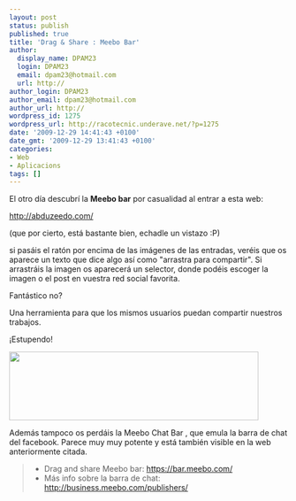 ```yaml
---
layout: post
status: publish
published: true
title: 'Drag & Share : Meebo Bar'
author:
  display_name: DPAM23
  login: DPAM23
  email: dpam23@hotmail.com
  url: http://
author_login: DPAM23
author_email: dpam23@hotmail.com
author_url: http://
wordpress_id: 1275
wordpress_url: http://racotecnic.underave.net/?p=1275
date: '2009-12-29 14:41:43 +0100'
date_gmt: '2009-12-29 13:41:43 +0100'
categories:
- Web
- Aplicacions
tags: []
---
```


El otro día descubrí la <strong>Meebo bar</strong> por casualidad al entrar a esta web:

<a rel="nofollow" href="http://abduzeedo.com/" target="_blank">http://abduzeedo.com/</a>

(que por cierto, está bastante bien, echadle un vistazo :P)

si pasáis el ratón por encima de las imágenes de las entradas, veréis que os aparece un texto que dice algo así como "arrastra para compartir". Si arrastráis la imagen os aparecerá un selector, donde podéis escoger la imagen o el post en vuestra red social favorita.

Fantástico no?

Una herramienta para que los mismos usuarios puedan compartir nuestros trabajos.

¡Estupendo!

<img class="size-full wp-image-1276  aligncenter" title="meebo_bar" src="{{ site.url }}/uploads/2009/12/meebo_bar.png" alt="" width="451" height="124" />

Además tampoco os perdáis la Meebo Chat Bar , que emula la barra de chat del facebook. Parece muy muy potente y está también visible en la web anteriormente citada.
<blockquote>

<ul>
<li>Drag and share Meebo bar: <a rel="nofollow" href="https://bar.meebo.com/" target="_blank">https://bar.meebo.com/</a></li>
<li>Más info sobre la barra de chat:  <a rel="nofollow" href="http://business.meebo.com/publishers/" target="_blank">http://business.meebo.com/publishers/</a></li>
</ul>
</blockquote>
